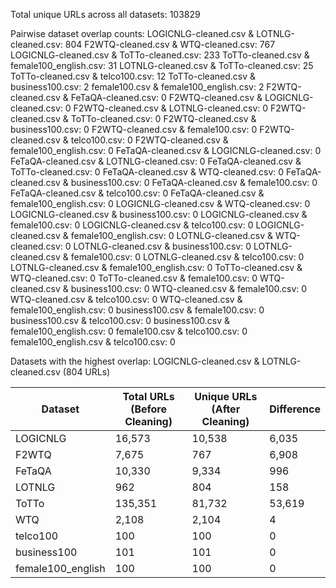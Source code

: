 Total unique URLs across all datasets: 103829

Pairwise dataset overlap counts:
LOGICNLG-cleaned.csv & LOTNLG-cleaned.csv: 804
F2WTQ-cleaned.csv & WTQ-cleaned.csv: 767
LOGICNLG-cleaned.csv & ToTTo-cleaned.csv: 233
ToTTo-cleaned.csv & female100_english.csv: 31
LOTNLG-cleaned.csv & ToTTo-cleaned.csv: 25
ToTTo-cleaned.csv & telco100.csv: 12
ToTTo-cleaned.csv & business100.csv: 2
female100.csv & female100_english.csv: 2
F2WTQ-cleaned.csv & FeTaQA-cleaned.csv: 0
F2WTQ-cleaned.csv & LOGICNLG-cleaned.csv: 0
F2WTQ-cleaned.csv & LOTNLG-cleaned.csv: 0
F2WTQ-cleaned.csv & ToTTo-cleaned.csv: 0
F2WTQ-cleaned.csv & business100.csv: 0
F2WTQ-cleaned.csv & female100.csv: 0
F2WTQ-cleaned.csv & telco100.csv: 0
F2WTQ-cleaned.csv & female100_english.csv: 0
FeTaQA-cleaned.csv & LOGICNLG-cleaned.csv: 0
FeTaQA-cleaned.csv & LOTNLG-cleaned.csv: 0
FeTaQA-cleaned.csv & ToTTo-cleaned.csv: 0
FeTaQA-cleaned.csv & WTQ-cleaned.csv: 0
FeTaQA-cleaned.csv & business100.csv: 0
FeTaQA-cleaned.csv & female100.csv: 0
FeTaQA-cleaned.csv & telco100.csv: 0
FeTaQA-cleaned.csv & female100_english.csv: 0
LOGICNLG-cleaned.csv & WTQ-cleaned.csv: 0
LOGICNLG-cleaned.csv & business100.csv: 0
LOGICNLG-cleaned.csv & female100.csv: 0
LOGICNLG-cleaned.csv & telco100.csv: 0
LOGICNLG-cleaned.csv & female100_english.csv: 0
LOTNLG-cleaned.csv & WTQ-cleaned.csv: 0
LOTNLG-cleaned.csv & business100.csv: 0
LOTNLG-cleaned.csv & female100.csv: 0
LOTNLG-cleaned.csv & telco100.csv: 0
LOTNLG-cleaned.csv & female100_english.csv: 0
ToTTo-cleaned.csv & WTQ-cleaned.csv: 0
ToTTo-cleaned.csv & female100.csv: 0
WTQ-cleaned.csv & business100.csv: 0
WTQ-cleaned.csv & female100.csv: 0
WTQ-cleaned.csv & telco100.csv: 0
WTQ-cleaned.csv & female100_english.csv: 0
business100.csv & female100.csv: 0
business100.csv & telco100.csv: 0
business100.csv & female100_english.csv: 0
female100.csv & telco100.csv: 0
female100_english.csv & telco100.csv: 0

Datasets with the highest overlap: LOGICNLG-cleaned.csv & LOTNLG-cleaned.csv (804 URLs)



| Dataset           | Total URLs (Before Cleaning) | Unique URLs (After Cleaning) | Difference |
|-------------------|------------------------------|------------------------------|------------|
| LOGICNLG          | 16,573                        | 10,538                        | 6,035      |
| F2WTQ             | 7,675                         | 767                           | 6,908      |
| FeTaQA            | 10,330                        | 9,334                         | 996        |
| LOTNLG            | 962                           | 804                           | 158        |
| ToTTo             | 135,351                       | 81,732                        | 53,619     |
| WTQ               | 2,108                         | 2,104                         | 4          |
| telco100          | 100                           | 100                           | 0          |
| business100       | 101                           | 101                           | 0          |
| female100_english | 100                           | 100                           | 0          |
